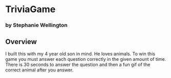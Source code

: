 # TriviaGame
### by Stephanie Wellington

## Overview
I built this with my 4 year old son in mind. He loves animals. To win this game you must answer each question correctly in the given amount of time. 
There is 30 seconds to answer the question and then a fun gif of the correct animal after you answer. 